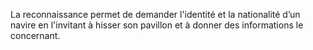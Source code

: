 La reconnaissance permet de demander l'identité et la nationalité d’un navire en l'invitant à hisser son pavillon et à donner des informations le concernant.